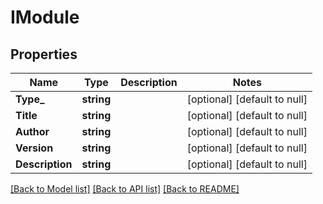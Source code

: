 # IModule

## Properties
Name | Type | Description | Notes
------------ | ------------- | ------------- | -------------
**Type_** | **string** |  | [optional] [default to null]
**Title** | **string** |  | [optional] [default to null]
**Author** | **string** |  | [optional] [default to null]
**Version** | **string** |  | [optional] [default to null]
**Description** | **string** |  | [optional] [default to null]

[[Back to Model list]](../README.md#documentation-for-models) [[Back to API list]](../README.md#documentation-for-api-endpoints) [[Back to README]](../README.md)


